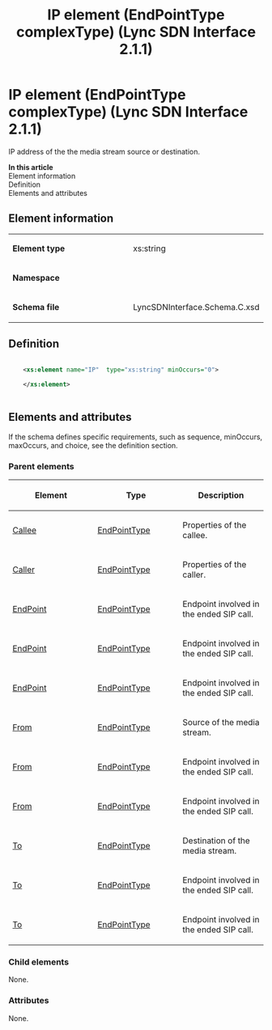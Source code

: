 ﻿---
title: IP element (EndPointType complexType) (Lync SDN Interface 2.1.1)
TOCTitle: IP element (EndPointType complexType)
ms:assetid: cf0ef5a9-6c79-c8ac-07c5-cc10f4c7ecfe
ms:mtpsurl: https://msdn.microsoft.com/en-us/library/Dn912749(v=office.15)
ms:contentKeyID: 64126919
ms.date: 02/16/2015
mtps_version: v=office.15
dev_langs:
- xml
---

# IP element (EndPointType complexType) (Lync SDN Interface 2.1.1)

IP address of the the media stream source or destination.


**In this article**  
Element information  
Definition  
Elements and attributes  

## Element information

<table>
<colgroup>
<col style="width: 50%" />
<col style="width: 50%" />
</colgroup>
<tbody>
<tr class="odd">
<td><p><strong>Element type</strong></p></td>
<td><p>xs:string</p></td>
</tr>
<tr class="even">
<td><p><strong>Namespace</strong></p></td>
<td><p></p></td>
</tr>
<tr class="odd">
<td><p><strong>Schema file</strong></p></td>
<td><p>LyncSDNInterface.Schema.C.xsd</p></td>
</tr>
</tbody>
</table>


## Definition

```xml

    <xs:element name="IP"  type="xs:string" minOccurs="0">
    
    </xs:element>
  
```

## Elements and attributes

If the schema defines specific requirements, such as sequence, minOccurs, maxOccurs, and choice, see the definition section.

### Parent elements

<table>
<colgroup>
<col style="width: 33%" />
<col style="width: 33%" />
<col style="width: 33%" />
</colgroup>
<thead>
<tr class="header">
<th><p>Element</p></th>
<th><p>Type</p></th>
<th><p>Description</p></th>
</tr>
</thead>
<tbody>
<tr class="odd">
<td><p><a href="callee-element-invitetype-complextype-lync-sdn-interface-2-1-1.md">Callee</a></p></td>
<td><p><a href="endpointtype-complextype-lync-sdn-interface-2-1-1.md">EndPointType</a></p></td>
<td><p>Properties of the callee.</p></td>
</tr>
<tr class="even">
<td><p><a href="caller-element-invitetype-complextype-lync-sdn-interface-2-1-1.md">Caller</a></p></td>
<td><p><a href="endpointtype-complextype-lync-sdn-interface-2-1-1.md">EndPointType</a></p></td>
<td><p>Properties of the caller.</p></td>
</tr>
<tr class="odd">
<td><p><a href="endpoint-element-errortype-complextype-lync-sdn-interface-2-1-1.md">EndPoint</a></p></td>
<td><p><a href="endpointtype-complextype-lync-sdn-interface-2-1-1.md">EndPointType</a></p></td>
<td><p>Endpoint involved in the ended SIP call.</p></td>
</tr>
<tr class="even">
<td><p><a href="endpoint-element-endedtype-complextype-lync-sdn-interface-2-1-1.md">EndPoint</a></p></td>
<td><p><a href="endpointtype-complextype-lync-sdn-interface-2-1-1.md">EndPointType</a></p></td>
<td><p>Endpoint involved in the ended SIP call.</p></td>
</tr>
<tr class="odd">
<td><p><a href="endpoint-element-byetype-complextype-lync-sdn-interface-2-1-1.md">EndPoint</a></p></td>
<td><p><a href="endpointtype-complextype-lync-sdn-interface-2-1-1.md">EndPointType</a></p></td>
<td><p>Endpoint involved in the ended SIP call.</p></td>
</tr>
<tr class="even">
<td><p><a href="from-element-startorupdatetype-complextype-lync-sdn-interface-2-1-1.md">From</a></p></td>
<td><p><a href="endpointtype-complextype-lync-sdn-interface-2-1-1.md">EndPointType</a></p></td>
<td><p>Source of the media stream.</p></td>
</tr>
<tr class="odd">
<td><p><a href="from-element-endedtype-complextype-lync-sdn-interface-2-1-1.md">From</a></p></td>
<td><p><a href="endpointtype-complextype-lync-sdn-interface-2-1-1.md">EndPointType</a></p></td>
<td><p>Endpoint involved in the ended SIP call.</p></td>
</tr>
<tr class="even">
<td><p><a href="from-element-errortype-complextype-lync-sdn-interface-2-1-1.md">From</a></p></td>
<td><p><a href="endpointtype-complextype-lync-sdn-interface-2-1-1.md">EndPointType</a></p></td>
<td><p>Endpoint involved in the ended SIP call.</p></td>
</tr>
<tr class="odd">
<td><p><a href="to-element-startorupdatetype-complextype-lync-sdn-interface-2-1-1.md">To</a></p></td>
<td><p><a href="endpointtype-complextype-lync-sdn-interface-2-1-1.md">EndPointType</a></p></td>
<td><p>Destination of the media stream.</p></td>
</tr>
<tr class="even">
<td><p><a href="to-element-errortype-complextype-lync-sdn-interface-2-1-1.md">To</a></p></td>
<td><p><a href="endpointtype-complextype-lync-sdn-interface-2-1-1.md">EndPointType</a></p></td>
<td><p>Endpoint involved in the ended SIP call.</p></td>
</tr>
<tr class="odd">
<td><p><a href="to-element-endedtype-complextype-lync-sdn-interface-2-1-1.md">To</a></p></td>
<td><p><a href="endpointtype-complextype-lync-sdn-interface-2-1-1.md">EndPointType</a></p></td>
<td><p>Endpoint involved in the ended SIP call.</p></td>
</tr>
</tbody>
</table>


### Child elements

None.

### Attributes

None.

